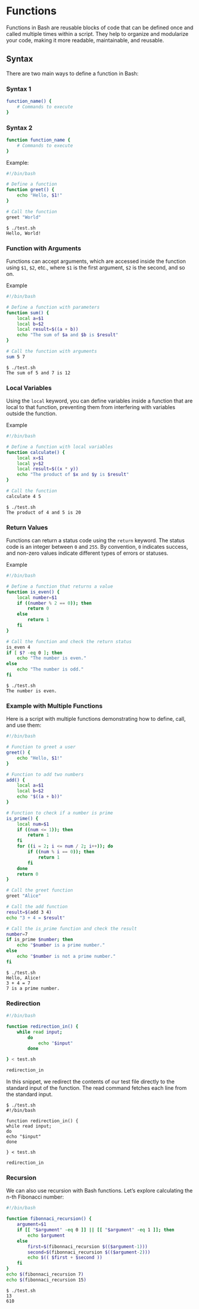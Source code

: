 # Functions
Functions in Bash are reusable blocks of code that can be defined once and called multiple times within a script. They help to organize and modularize your code, making it more readable, maintainable, and reusable.


## Syntax
There are two main ways to define a function in Bash:

### Syntax 1
```bash
function_name() {
    # Commands to execute
}
```

### Syntax 2
```bash
function function_name {
    # Commands to execute
}
```

Example:
```bash
#!/bin/bash

# Define a function
function greet() {
    echo "Hello, $1!"
}

# Call the function
greet "World"
```
```
$ ./test.sh 
Hello, World!
```

### Function with Arguments
Functions can accept arguments, which are accessed inside the function using `$1`, `$2`, etc., where `$1` is the first argument, `$2` is the second, and so on.

Example
```bash
#!/bin/bash

# Define a function with parameters
function sum() {
    local a=$1
    local b=$2
    local result=$((a + b))
    echo "The sum of $a and $b is $result"
}

# Call the function with arguments
sum 5 7
```
```
$ ./test.sh 
The sum of 5 and 7 is 12
```

### Local Variables
Using the `local` keyword, you can define variables inside a function that are local to that function, preventing them from interfering with variables outside the function.

Example
```bash
#!/bin/bash

# Define a function with local variables
function calculate() {
    local x=$1
    local y=$2
    local result=$((x * y))
    echo "The product of $x and $y is $result"
}

# Call the function
calculate 4 5
```
```
$ ./test.sh 
The product of 4 and 5 is 20
```

### Return Values
Functions can return a status code using the `return` keyword. The status code is an integer between `0` and `255`. By convention, `0` indicates success, and non-zero values indicate different types of errors or statuses.

Example
```bash
#!/bin/bash

# Define a function that returns a value
function is_even() {
    local number=$1
    if ((number % 2 == 0)); then
        return 0
    else
        return 1
    fi
}

# Call the function and check the return status
is_even 4
if [ $? -eq 0 ]; then
    echo "The number is even."
else
    echo "The number is odd."
fi
```
```
$ ./test.sh 
The number is even.
```

### Example with Multiple Functions
Here is a script with multiple functions demonstrating how to define, call, and use them:
```bash
#!/bin/bash

# Function to greet a user
greet() {
    echo "Hello, $1!"
}

# Function to add two numbers
add() {
    local a=$1
    local b=$2
    echo "$((a + b))"
}

# Function to check if a number is prime
is_prime() {
    local num=$1
    if ((num <= 1)); then
        return 1
    fi
    for ((i = 2; i <= num / 2; i++)); do
        if ((num % i == 0)); then
            return 1
        fi
    done
    return 0
}

# Call the greet function
greet "Alice"

# Call the add function
result=$(add 3 4)
echo "3 + 4 = $result"

# Call the is_prime function and check the result
number=7
if is_prime $number; then
    echo "$number is a prime number."
else
    echo "$number is not a prime number."
fi
```
```
$ ./test.sh 
Hello, Alice!
3 + 4 = 7
7 is a prime number.
```

### Redirection
```bash
#!/bin/bash

function redirection_in() {
    while read input;
        do
            echo "$input"
        done

} < test.sh

redirection_in

```
In this snippet, we redirect the contents of our test file directly to the standard input of the function.
The read command fetches each line from the standard input.
```
$ ./test.sh 
#!/bin/bash

function redirection_in() {
while read input;
do
echo "$input"
done

} < test.sh

redirection_in
```

### Recursion
We can also use recursion with Bash functions. Let’s explore calculating the n-th Fibonacci number:
```bash
#!/bin/bash

function fibonnaci_recursion() {
    argument=$1
    if [[ "$argument" -eq 0 ]] || [[ "$argument" -eq 1 ]]; then
        echo $argument
    else
        first=$(fibonnaci_recursion $(($argument-1)))
        second=$(fibonnaci_recursion $(($argument-2)))
        echo $(( $first + $second ))
    fi 
}
echo $(fibonnaci_recursion 7)
echo $(fibonnaci_recursion 15)
```
```
$ ./test.sh 
13
610
```

